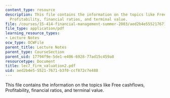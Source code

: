 ```yaml
---
content_type: resource
description: This file contains the information on the topics like Free cashflows,
  Profitability, financial ratios, and terminal value.
file: /courses/15-414-financial-management-summer-2003/aed2b4e555217671b3f0ccf872c7e488_lec7_firm_valuation2.pdf
file_type: application/pdf
learning_resource_types:
- Lecture Notes
ocw_type: OCWFile
parent_title: Lecture Notes
parent_type: CourseSection
parent_uid: 17794f9e-5de1-e406-6928-77ad15c459a8
resourcetype: Document
title: lec7_firm_valuation2.pdf
uid: aed2b4e5-5521-7671-b3f0-ccf872c7e488
---
```

This file contains the information on the topics like Free cashflows, Profitability, financial ratios, and terminal value.

